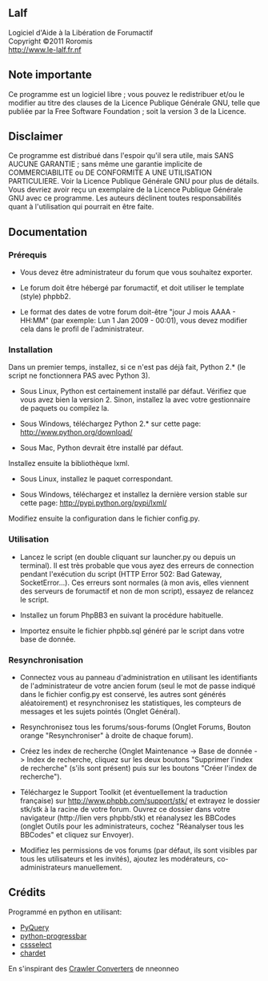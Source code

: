 ## Lalf
  
  Logiciel d'Aide à la Libération de Forumactif  
  Copyright ©2011 Roromis  
  http://www.le-lalf.fr.nf  

## Note importante

Ce programme est un logiciel libre ; vous pouvez le redistribuer et/ou 
le modifier au titre des clauses de la Licence Publique Générale GNU, 
telle que publiée par la Free Software Foundation ; soit la version 3 
de la Licence.

## Disclaimer

Ce programme est distribué dans l'espoir qu'il sera utile, mais SANS 
AUCUNE GARANTIE ; sans même une garantie implicite de COMMERCIABILITE 
ou DE CONFORMITE A UNE UTILISATION PARTICULIERE. Voir la Licence 
Publique Générale GNU pour plus de détails. Vous devriez avoir reçu 
un exemplaire de la Licence Publique Générale GNU avec ce programme.
Les auteurs déclinent toutes responsabilités quant à l'utilisation 
qui pourrait en être faite.

## Documentation

### Prérequis

 * Vous devez être administrateur du forum que vous souhaitez exporter.
 
 * Le forum doit être hébergé par forumactif, et doit utiliser le 
   template (style) phpbb2.
   
 * Le format des dates de votre forum doit-être "jour J mois AAAA - 
   HH:MM" (par exemple: Lun 1 Jan 2009 - 00:01), vous devez modifier 
   cela dans le profil de l'administrateur.

### Installation

Dans un premier temps, installez, si ce n'est pas déjà fait, Python 
2.* (le script ne fonctionnera PAS avec Python 3).

 * Sous Linux, Python est certainement installé par défaut. Vérifiez 
   que vous avez bien la version 2. Sinon, installez la avec votre 
   gestionnaire de paquets ou compilez la.
   
 * Sous Windows, téléchargez Python 2.* sur cette page: 
   http://www.python.org/download/ 
   
 * Sous Mac, Python devrait être installé par défaut.

Installez ensuite la bibliothèque lxml.

 * Sous Linux, installez le paquet correspondant.
 
 * Sous Windows, téléchargez et installez la dernière version stable 
   sur cette page: http://pypi.python.org/pypi/lxml/

Modifiez ensuite la configuration dans le fichier config.py.

### Utilisation

 * Lancez le script (en double cliquant sur launcher.py ou depuis un 
   terminal).
   Il est très probable que vous ayez des erreurs de connection 
   pendant l'exécution du script (HTTP Error 502: Bad Gateway, 
   SocketError...). Ces erreurs sont normales (à mon avis, elles 
   viennent des serveurs de forumactif et non de mon script), essayez 
   de relancez le script.

 * Installez un forum PhpBB3 en suivant la procédure habituelle.
 
 * Importez ensuite le fichier phpbb.sql généré par le script dans 
   votre base de donnée.

### Resynchronisation

 * Connectez vous au panneau d'administration en utilisant les 
   identifiants de l'administrateur de votre ancien forum (seul le mot 
   de passe indiqué dans le fichier config.py est conservé, les autres 
   sont générés aléatoirement) et resynchronisez les statistiques, 
   les compteurs de messages et les sujets pointés (Onglet Général).
   
 * Resynchronisez tous les forums/sous-forums (Onglet Forums, Bouton 
   orange "Resynchroniser" à droite de chaque forum).
   
 * Créez les index de recherche (Onglet Maintenance -> Base de donnée 
   -> Index de recherche, cliquez sur les deux boutons "Supprimer 
   l'index de recherche" (s'ils sont présent) puis sur les boutons 
   "Créer l'index de recherche").
   
 * Téléchargez le Support Toolkit (et éventuellement la traduction 
   française) sur http://www.phpbb.com/support/stk/ et extrayez le 
   dossier stk/stk à la racine de votre forum. Ouvrez ce dossier dans 
   votre navigateur (http://lien vers phpbb/stk) et réanalysez les 
   BBCodes (onglet Outils pour les administrateurs, cochez "Réanalyser 
   tous les BBCodes" et cliquez sur Envoyer).
   
 * Modifiez les permissions de vos forums (par défaut, ils sont 
   visibles par tous les utilisateurs et les invités), ajoutez les 
   modérateurs, co-administrateurs manuellement.

## Crédits

Programmé en python en utilisant:

 * [PyQuery](https://bitbucket.org/olauzanne/pyquery/)
 * [python-progressbar](http://code.google.com/p/python-progressbar/)
 * [cssselect](http://pythonhosted.org/cssselect/)
 * [chardet](https://github.com/erikrose/chardet)

En s'inspirant des [Crawler Converters](http://www.phpbb.com/community/viewtopic.php?f=65&t=1761395)
de nneonneo 
